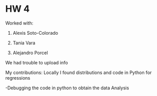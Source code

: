 # HW 4

Worked with:

1. Alexis Soto-Colorado

2. Tania Vara

3. Alejandro Porcel

We had trouble to upload info

My contributions: Locally I found distributions and code in Python for regressions

-Debugging the code in python to obtain the data Analysis

